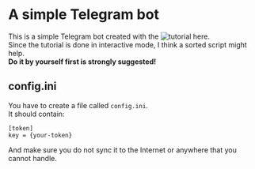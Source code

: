 # A simple Telegram bot

This is a simple Telegram bot created with the ![tutorial here](https://github.com/python-telegram-bot/python-telegram-bot/wiki/Extensions-%E2%80%93-Your-first-Bot).  
Since the tutorial is done in interactive mode, I think a sorted script might help.  
**Do it by yourself first is strongly suggested!**

## config.ini

You have to create a file called `config.ini`.  
It should contain:
```
[token]
key = {your-token}
```
And make sure you do not sync it to the Internet or anywhere that you cannot handle.
